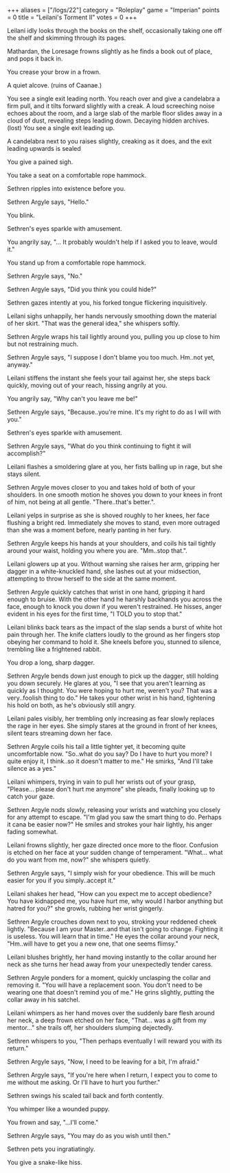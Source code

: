 +++
aliases = ["/logs/22"]
category = "Roleplay"
game = "Imperian"
points = 0
title = "Leilani's Torment II"
votes = 0
+++

Leilani idly looks through the books on the shelf, occasionally taking one off
the shelf and skimming through its pages.

Mathardan, the Loresage frowns slightly as he finds a book out of place, and
pops it back in.

You crease your brow in a frown.

A quiet alcove. (ruins of Caanae.)

You see a single exit leading north.
You reach over and give a candelabra a firm pull, and it tilts forward slightly
with a creak. A loud screeching noise echoes about the room, and a large slab
of the marble floor slides away in a cloud of dust, revealing steps leading
down.
Decaying hidden archives. (lost)
You see a single exit leading up.

A candelabra next to you raises slightly, creaking as it does, and the exit
leading upwards is sealed

You give a pained sigh.

You take a seat on a comfortable rope hammock.

Sethren ripples into existence before you.

Sethren Argyle says, "Hello."

You blink.

Sethren's eyes sparkle with amusement.

You angrily say, "... It probably wouldn't help if I asked you to leave, would
it."

You stand up from a comfortable rope hammock.

Sethren Argyle says, "No."

Sethren Argyle says, "Did you think you could hide?"

Sethren gazes intently at you, his forked tongue flickering inquisitively.

Leilani sighs unhappily, her hands nervously smoothing down the material of
her skirt. "That was the general idea," she whispers softly.

Sethren Argyle wraps his tail lightly around you, pulling you up close to him
but not restraining much.

Sethren Argyle says, "I suppose I don't blame you too much. Hm..not yet,
anyway."

Leilani stiffens the instant she feels your tail against her, she steps
back quickly, moving out of your reach, hissing angrily at you.

You angrily say, "Why can't you leave me be!"

Sethren Argyle says, "Because..you're mine. It's my right to do as I will with
you."

Sethren's eyes sparkle with amusement.

Sethren Argyle says, "What do you think continuing to fight it will
accomplish?"

Leilani flashes a smoldering glare at you, her fists balling up in rage,
but she stays silent.

Sethren Argyle moves closer to you and takes hold of both of your shoulders. In
one smooth motion he shoves you down to your knees in front of him, not being
at all gentle. "There..that's better.".

Leilani yelps in surprise as she is shoved roughly to her knees, her face
flushing a bright red. Immediately she moves to stand, even more outraged
than she was a moment before, nearly panting in her fury.

Sethren Argyle keeps his hands at your shoulders, and coils his tail tightly
around your waist, holding you where you are. "Mm..stop that.".

Leilani glowers up at you. Without warning she raises her arm,
gripping her dagger in a white-knuckled hand, she lashes out at your
midsection, attempting to throw herself to the side at the same moment.

Sethren Argyle quickly catches that wrist in one hand, gripping it hard enough
to bruise. With the other hand he harshly backhands you across the face, enough
to knock you down if you weren't restrained. He hisses, anger evident in his
eyes for the first time, "I TOLD you to stop that."

Leilani blinks back tears as the impact of the slap sends a burst of white hot
pain through her. The knife clatters loudly to the ground as her fingers stop
obeying her command to hold it. She kneels before you, stunned to silence,
trembling like a frightened rabbit.

You drop a long, sharp dagger.

Sethren Argyle bends down just enough to pick up the dagger, still holding you
down securely. He glares at you, "I see that you aren't learning as quickly as
I thought. You were hoping to hurt me, weren't you? That was a very..foolish
thing to do." He takes your other wrist in his hand, tightening his hold on
both, as he's obviously still angry.

Leilani pales visibly, her trembling only increasing as fear slowly replaces
the rage in her eyes. She simply stares at the ground in front of her knees,
silent tears streaming down her face.

Sethren Argyle coils his tail a little tighter yet, it becoming quite
uncomfortable now. "So..what do you say? Do I have to hurt you more? I quite
enjoy it, I think..so it doesn't matter to me." He smirks, "And I'll take
silence as a yes."

Leilani whimpers, trying in vain to pull her wrists out of your grasp,
"Please... please don't hurt me anymore" she pleads, finally looking up
to catch your gaze.

Sethren Argyle nods slowly, releasing your wrists and watching you closely for
any attempt to escape. "I'm glad you saw the smart thing to do. Perhaps it cana
be easier now?" He smiles and strokes your hair lightly, his anger fading
somewhat.

Leilani frowns slightly, her gaze directed once more to the floor. Confusion is
etched on her face at your sudden change of temperament. "What... what do you
want from me, now?" she whispers quietly.

Sethren Argyle says, "I simply wish for your obedience. This will be much
easier for you if you simply..accept it."

Leilani shakes her head, "How can you expect me to accept obedience? You have
kidnapped me, you have hurt me, why would I harbor anything but hatred for you?"
she growls, rubbing her wrist gingerly.

Sethren Argyle crouches down next to you, stroking your reddened cheek lightly.
"Because I am your Master..and that isn't going to change. Fighting it is
useless. You will learn that in time." He eyes the collar around your neck,
"Hm..will have to get you a new one, that one seems flimsy."

Leilani blushes brightly, her hand moving instantly to the collar around her
neck as she turns her head away from your unexpectedly tender caress.

Sethren Argyle ponders for a moment, quickly unclasping the collar and removing
it. "You will have a replacement soon. You don't need to be wearing one that
doesn't remind you of me." He grins slightly, putting the collar away in his
satchel.

Leilani whimpers as her hand moves over the suddenly bare flesh around her neck,
a deep frown etched on her face, "That... was a gift from my mentor..." she trails
off, her shoulders slumping dejectedly.

Sethren whispers to you, "Then perhaps eventually I will reward you with its
return."

Sethren Argyle says, "Now, I need to be leaving for a bit, I'm afraid."

Sethren Argyle says, "If you're here when I return, I expect you to come to me
without me asking. Or I'll have to hurt you further."

Sethren swings his scaled tail back and forth contently.

You whimper like a wounded puppy.

You frown and say, "...I'll come."

Sethren Argyle says, "You may do as you wish until then."

Sethren pets you ingratiatingly.

You give a snake-like hiss.